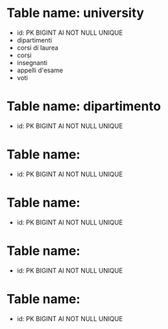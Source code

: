 # Table name: university
- id: PK BIGINT AI NOT NULL UNIQUE 
- dipartimenti
- corsi di laurea
- corsi
- insegnanti
- appelli d'esame
- voti




# Table name: dipartimento
- id: PK BIGINT AI NOT NULL UNIQUE 

# Table name: 
- id: PK BIGINT AI NOT NULL UNIQUE 

# Table name: 
- id: PK BIGINT AI NOT NULL UNIQUE 

# Table name: 
- id: PK BIGINT AI NOT NULL UNIQUE 

# Table name: 
- id: PK BIGINT AI NOT NULL UNIQUE 

